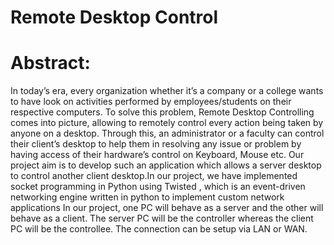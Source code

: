 # Remote Desktop Control

# Abstract:

In today’s era, every organization whether it’s a company or a college wants to have look on activities performed by employees/students on their respective computers. To solve this problem, Remote Desktop Controlling comes into picture, allowing to remotely control every action being taken by anyone on a desktop. Through this, an administrator or a faculty can control their client’s desktop to help them in resolving any issue or problem by having access of their hardware’s control on Keyboard, Mouse etc. Our project aim is to develop such an application which allows a server desktop to control another client desktop.In our project, we have implemented socket programming in Python using Twisted , which is an event-driven networking engine written in python to implement custom network applications In our project, one PC will behave as a server and the other will behave as a client. The server PC will be the controller whereas the client PC will be the controllee. The connection can be setup via LAN or WAN. 
